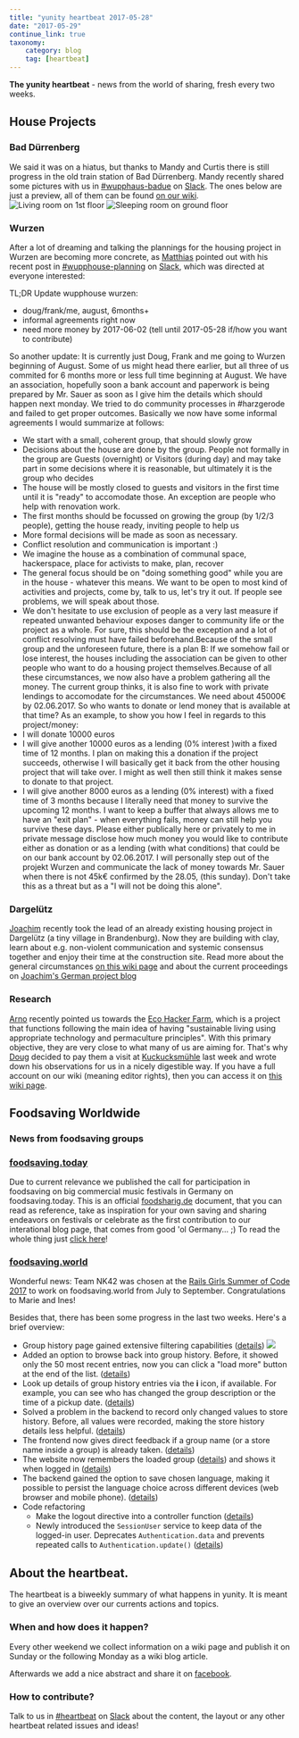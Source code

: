 ```yaml
---
title: "yunity heartbeat 2017-05-28"
date: "2017-05-29"
continue_link: true
taxonomy:
    category: blog
    tag: [heartbeat]
---
```


**The yunity heartbeat** - news from the world of sharing, fresh every two weeks.

## House Projects

### Bad Dürrenberg

We said it was on a hiatus, but thanks to Mandy and Curtis there is still progress in the old train station of Bad Dürrenberg. Mandy recently shared some pictures with us in [#wupphaus-badue](https://yunity.slack.com/messages/C0KPUD3L7/) on [Slack](https://slackin.yunity.org/). The ones below are just a preview, all of them can be found [on our wiki](https://yunity.atlassian.net/wiki/pages/viewpage.action?pageId=91131426).
![Living room on 1st floor](livingroom.jpg)
![Sleeping room on ground floor](sleepingroom.jpg)

### Wurzen

After a lot of dreaming and talking the plannings for the housing project in Wurzen are becoming more concrete, as [Matthias](https://github.com/NerdyProjects) pointed out with his recent post in [#wupphouse-planning](https://yunity.slack.com/messages/C3RS56Z38/) on [Slack](https://slackin.yunity.org/), which was directed at everyone interested: 

TL;DR Update wupphouse wurzen:
- doug/frank/me, august, 6months+
- informal agreements right now
- need more money by 2017-06-02 (tell until 2017-05-28 if/how you want to contribute)

So another update:
It is currently just Doug, Frank and me going to Wurzen beginning of August. Some of us might head there earlier, but all three of us commited for 6 months more or less full time beginning at August.
We have an association, hopefully soon a bank account and paperwork is being prepared by Mr. Sauer as soon as I give him the details which should happen next monday.
We tried to do community processes in #harzgerode and failed to get proper outcomes. Basically we now have some informal agreements I would summarize at follows:
- We start with a small, coherent group, that should slowly grow
- Decisions about the house are done by the group. People not formally in the group are Guests (overnight) or Visitors (during day) and may take part in some decisions where it is reasonable, but ultimately it is the group who decides
- The house will be mostly closed to guests and visitors in the first time until it is "ready" to accomodate those. An exception are people who help with renovation work.
- The first months should be focussed on growing the group (by 1/2/3 people), getting the house ready, inviting people to help us
- More formal decisions will be made as soon as necessary.
- Conflict resolution and communication is important :)
- We imagine the house as a combination of communal space, hackerspace, place for activists to make, plan, recover
- The general focus should be on "doing something good" while you are in the house - whatever this means. We want to be open to most kind of activities and projects, come by, talk to us, let's try it out. If people see problems, we will speak about those.
- We don't hesitate to use exclusion of people as a very last measure if repeated unwanted behaviour exposes danger to community life or the project as a whole. For sure, this should be the exception and a lot of conflict resolving must have failed beforehand.Because of the small group and the unforeseen future, there is a plan B:
If we somehow fail or lose interest, the houses including the association can be given to other people who want to do a housing project themselves.Because of all these circumstances, we now also have a problem gathering all the money. The current group thinks, it is also fine to work with private lendings to accomodate for the circumstances. We need about 45000€ by 02.06.2017. So who wants to donate or lend money that is available at that time?
As an example, to show you how I feel in regards to this project/money:
- I will donate 10000 euros
- I will give another 10000 euros as a lending (0% interest )with a fixed time of 12 months. I plan on making this a donation if the project succeeds, otherwise I will basically get it back from the other housing project that will take over. I might as well then still think it makes sense to donate to that project.
- I will give another 8000 euros as a lending (0% interest) with a fixed time of 3 months because I literally need that money to survive the upcoming 12 months. I want to keep a buffer that always allows me to have an "exit plan" - when everything fails, money can still help you survive these days.
Please either publically here or privately to me in private message disclose how much money you would like to contribute either as donation or as a lending (with what conditions) that could be on our bank account by 02.06.2017.
I will personally step out of the projekt Wurzen and communicate the lack of money towards Mr. Sauer when there is not 45k€ confirmed by the 28.05, (this sunday). Don't take this as a threat but as a "I will not be doing this alone".

### Dargelütz

[Joachim](https://yunity.atlassian.net/wiki/display/~Joachim+Thome) recently took the lead of an already existing housing project in Dargelütz (a tiny village in Brandenburg). Now they are building with clay, learn about e.g. non-violent communication and systemic consensus together and enjoy their time at the construction site. Read more about the general circumstances [on this wiki page](https://yunity.atlassian.net/wiki/display/YUN/Dargeluetz+near+Parchim) and about the current proceedings on [Joachim's German project blog](http://dargeluetz.weebly.com/blog) 

### Research

[Arno](https://yunity.atlassian.net/wiki/users/viewuserprofile.action?username=Arno) recently pointed us towards the [Eco Hacker Farm](https://wiki.ecohackerfarm.org/start), which is a project that functions following the main idea of having "sustainable living using appropriate technology and permaculture principles". With this primary objective, they are very close to what many of us are aiming for. That's why [Doug](https://yunity.atlassian.net/wiki/pages/viewpage.action?pageId=4227232) decided to pay them a visit at [Kuckucksmühle](https://wiki.ecohackerfarm.org/kuckucksmuehle:start) last week and wrote down his observations for us in a nicely digestible way. If you have a full account on our wiki (meaning editor rights), then you can access it on [this wiki page](https://yunity.atlassian.net/wiki/pages/viewpage.action?pageId=91132229).

## Foodsaving Worldwide

### News from foodsaving groups 

### [foodsaving.today](https://foodsaving.today)

Due to current relevance we published the call for participation in foodsaving on big commercial music festivals in Germany on foodsaving.today. This is an official [foodsharig.de]() document, that you can read as reference, take as inspiration for your own saving and sharing endeavors on festivals or celebrate as the first contribution to our interational blog page, that comes from good 'ol Germany... ;) To read the whole thing just [click here](https://foodsaving.today/en/blog/2017/05/14/foodsharingde-festival-call)!

### [foodsaving.world](https://foodsaving.world)

Wonderful news: Team NK42 was chosen at the [Rails Girls Summer of Code 2017](https://railsgirlsummerofcode.org/blog/2017-05-22-teams-2017) to work on foodsaving.world from July to September. Congratulations to Marie and Ines!

Besides that, there has been some progress in the last two weeks. Here's a brief overview:

- Group history page gained extensive filtering capabilities ([details](https://github.com/yunity/foodsaving-frontend/pull/449)) ![](fstool.historyfilter.png)
- Added an option to browse back into group history. Before, it showed only the 50 most recent entries, now you can click a "load more" button at the end of the list. ([details](https://github.com/yunity/foodsaving-frontend/pull/494))
- Look up details of group history entries via the **i** icon, if available. For example, you can see who has changed the group description or the time of a pickup date. ([details](https://github.com/yunity/foodsaving-frontend/pull/494))
- Solved a problem in the backend to record only changed values to store history. Before, all values were recorded, making the store history details less helpful. ([details](https://github.com/yunity/foodsaving-backend/pull/298))
- The frontend now gives direct feedback if a group name (or a store name inside a group) is already taken. ([details](https://github.com/yunity/foodsaving-backend/pull/495))
- The website now remembers the loaded group ([details](https://github.com/yunity/foodsaving-frontend/pull/471)) and shows it when logged in ([details](https://github.com/yunity/foodsaving-frontend/pull/497))
- The backend gained the option to save chosen language, making it possible to persist the language choice across different devices (web browser and mobile phone). ([details](https://github.com/yunity/foodsaving-backend/pull/299))
- Code refactoring
  - Make the logout directive into a controller function ([details](https://github.com/yunity/foodsaving-frontend/pull/482))
  - Newly introduced the `SessionUser` service to keep data of the logged-in user. Deprecates `Authentication.data` and prevents repeated calls to `Authentication.update()` ([details](https://github.com/yunity/foodsaving-frontend/pull/499))


## About the heartbeat.

The heartbeat is a biweekly summary of what happens in yunity. It is meant to give an overview over our currents actions and topics.

### When and how does it happen?

Every other weekend we collect information on a wiki page and publish it on Sunday or the following Monday as a wiki blog article.

Afterwards we add a nice abstract and share it on [facebook](https://www.facebook.com/yunity.org/).

### How to contribute?

Talk to us in [#heartbeat](https://yunity.slack.com/messages/heartbeat/) on [Slack](https://slackin.yunity.org) about the content, the layout or any other heartbeat related issues and ideas!